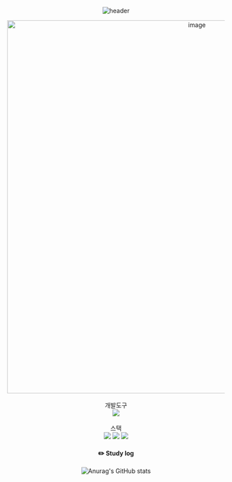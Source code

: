 <div align="center">

  ![header](https://capsule-render.vercel.app/api?type=cylinder&color=000000&height=150&section=header&text=bumjun2&fontColor=ffffff&fontSize=70&animation=fadeIn&fontAlignY=55)

  <img width="863" alt="image" src="">

  <br/>
  <br/>
개발도구<br/>
   <img     
  src="https://img.shields.io/badge/VSC-007ACC?style=for-the-badge&logo=VisualStudioCode&logoColor=white"> 
<br/><br/>
스택 <br/>
  <img src="https://img.shields.io/badge/HTML5-E34F26?style=flat&logo=HTML5&logoColor=white" />
  <img src="https://img.shields.io/badge/CSS3-1572B6?style=flat&logo=CSS3&logoColor=white" />
  <img src="https://img.shields.io/badge/JavaScript-f7df1e?style=flat&logo=JavaScript&logoColor=white" />


  #### :pencil2: Study log

  ![Anurag's GitHub stats](https://github-readme-stats.vercel.app/api?username=bumjun2&show_icons=true&theme=radical)

</div>


